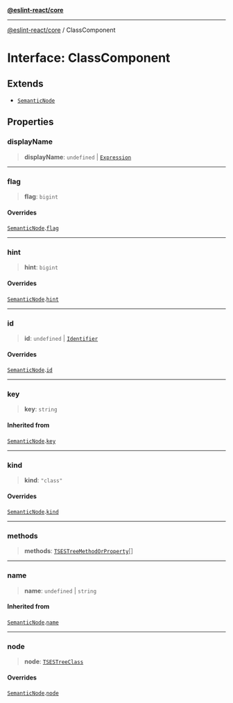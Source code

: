 [**@eslint-react/core**](../README.md)

***

[@eslint-react/core](../README.md) / ClassComponent

# Interface: ClassComponent

## Extends

- [`SemanticNode`](SemanticNode.md)

## Properties

### displayName

> **displayName**: `undefined` \| [`Expression`](../-internal-/type-aliases/Expression.md)

***

### flag

> **flag**: `bigint`

#### Overrides

[`SemanticNode`](SemanticNode.md).[`flag`](SemanticNode.md#flag)

***

### hint

> **hint**: `bigint`

#### Overrides

[`SemanticNode`](SemanticNode.md).[`hint`](SemanticNode.md#hint)

***

### id

> **id**: `undefined` \| [`Identifier`](../-internal-/interfaces/Identifier.md)

#### Overrides

[`SemanticNode`](SemanticNode.md).[`id`](SemanticNode.md#id)

***

### key

> **key**: `string`

#### Inherited from

[`SemanticNode`](SemanticNode.md).[`key`](SemanticNode.md#key)

***

### kind

> **kind**: `"class"`

#### Overrides

[`SemanticNode`](SemanticNode.md).[`kind`](SemanticNode.md#kind)

***

### methods

> **methods**: [`TSESTreeMethodOrProperty`](../-internal-/type-aliases/TSESTreeMethodOrProperty.md)[]

***

### name

> **name**: `undefined` \| `string`

#### Inherited from

[`SemanticNode`](SemanticNode.md).[`name`](SemanticNode.md#name)

***

### node

> **node**: [`TSESTreeClass`](../-internal-/type-aliases/TSESTreeClass.md)

#### Overrides

[`SemanticNode`](SemanticNode.md).[`node`](SemanticNode.md#node)
